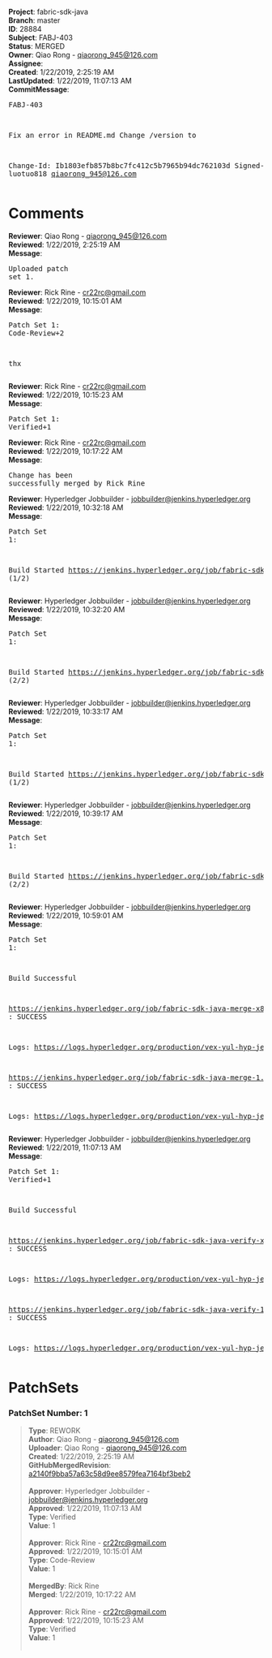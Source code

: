 <strong>Project</strong>: fabric-sdk-java<br><strong>Branch</strong>: master<br><strong>ID</strong>: 28884<br><strong>Subject</strong>: FABJ-403<br><strong>Status</strong>: MERGED<br><strong>Owner</strong>: Qiao Rong - qiaorong_945@126.com<br><strong>Assignee</strong>:<br><strong>Created</strong>: 1/22/2019, 2:25:19 AM<br><strong>LastUpdated</strong>: 1/22/2019, 11:07:13 AM<br><strong>CommitMessage</strong>:<br><pre>FABJ-403

Fix an error in README.md
Change /version to </version>

Change-Id: Ib1803efb857b8bc7fc412c5b7965b94dc762103d
Signed-off-by: luotuo818 <qiaorong_945@126.com>
</pre><h1>Comments</h1><strong>Reviewer</strong>: Qiao Rong - qiaorong_945@126.com<br><strong>Reviewed</strong>: 1/22/2019, 2:25:19 AM<br><strong>Message</strong>: <pre>Uploaded patch set 1.</pre><strong>Reviewer</strong>: Rick Rine - cr22rc@gmail.com<br><strong>Reviewed</strong>: 1/22/2019, 10:15:01 AM<br><strong>Message</strong>: <pre>Patch Set 1: Code-Review+2

thx</pre><strong>Reviewer</strong>: Rick Rine - cr22rc@gmail.com<br><strong>Reviewed</strong>: 1/22/2019, 10:15:23 AM<br><strong>Message</strong>: <pre>Patch Set 1: Verified+1</pre><strong>Reviewer</strong>: Rick Rine - cr22rc@gmail.com<br><strong>Reviewed</strong>: 1/22/2019, 10:17:22 AM<br><strong>Message</strong>: <pre>Change has been successfully merged by Rick Rine</pre><strong>Reviewer</strong>: Hyperledger Jobbuilder - jobbuilder@jenkins.hyperledger.org<br><strong>Reviewed</strong>: 1/22/2019, 10:32:18 AM<br><strong>Message</strong>: <pre>Patch Set 1:

Build Started https://jenkins.hyperledger.org/job/fabric-sdk-java-verify-x86_64/2616/ (1/2)</pre><strong>Reviewer</strong>: Hyperledger Jobbuilder - jobbuilder@jenkins.hyperledger.org<br><strong>Reviewed</strong>: 1/22/2019, 10:32:20 AM<br><strong>Message</strong>: <pre>Patch Set 1:

Build Started https://jenkins.hyperledger.org/job/fabric-sdk-java-verify-1.4-x86_64/24/ (2/2)</pre><strong>Reviewer</strong>: Hyperledger Jobbuilder - jobbuilder@jenkins.hyperledger.org<br><strong>Reviewed</strong>: 1/22/2019, 10:33:17 AM<br><strong>Message</strong>: <pre>Patch Set 1:

Build Started https://jenkins.hyperledger.org/job/fabric-sdk-java-merge-x86_64/343/ (1/2)</pre><strong>Reviewer</strong>: Hyperledger Jobbuilder - jobbuilder@jenkins.hyperledger.org<br><strong>Reviewed</strong>: 1/22/2019, 10:39:17 AM<br><strong>Message</strong>: <pre>Patch Set 1:

Build Started https://jenkins.hyperledger.org/job/fabric-sdk-java-merge-1.4-x86_64/2/ (2/2)</pre><strong>Reviewer</strong>: Hyperledger Jobbuilder - jobbuilder@jenkins.hyperledger.org<br><strong>Reviewed</strong>: 1/22/2019, 10:59:01 AM<br><strong>Message</strong>: <pre>Patch Set 1:

Build Successful 

https://jenkins.hyperledger.org/job/fabric-sdk-java-merge-x86_64/343/ : SUCCESS

Logs: https://logs.hyperledger.org/production/vex-yul-hyp-jenkins-3/fabric-sdk-java-merge-x86_64/343

https://jenkins.hyperledger.org/job/fabric-sdk-java-merge-1.4-x86_64/2/ : SUCCESS

Logs: https://logs.hyperledger.org/production/vex-yul-hyp-jenkins-3/fabric-sdk-java-merge-1.4-x86_64/2</pre><strong>Reviewer</strong>: Hyperledger Jobbuilder - jobbuilder@jenkins.hyperledger.org<br><strong>Reviewed</strong>: 1/22/2019, 11:07:13 AM<br><strong>Message</strong>: <pre>Patch Set 1: Verified+1

Build Successful 

https://jenkins.hyperledger.org/job/fabric-sdk-java-verify-x86_64/2616/ : SUCCESS

Logs: https://logs.hyperledger.org/production/vex-yul-hyp-jenkins-3/fabric-sdk-java-verify-x86_64/2616

https://jenkins.hyperledger.org/job/fabric-sdk-java-verify-1.4-x86_64/24/ : SUCCESS

Logs: https://logs.hyperledger.org/production/vex-yul-hyp-jenkins-3/fabric-sdk-java-verify-1.4-x86_64/24</pre><h1>PatchSets</h1><h3>PatchSet Number: 1</h3><blockquote><strong>Type</strong>: REWORK<br><strong>Author</strong>: Qiao Rong - qiaorong_945@126.com<br><strong>Uploader</strong>: Qiao Rong - qiaorong_945@126.com<br><strong>Created</strong>: 1/22/2019, 2:25:19 AM<br><strong>GitHubMergedRevision</strong>: [a2140f9bba57a63c58d9ee8579fea7164bf3beb2](https://github.com/hyperledger-gerrit-archive/fabric-sdk-java/commit/a2140f9bba57a63c58d9ee8579fea7164bf3beb2)<br><br><strong>Approver</strong>: Hyperledger Jobbuilder - jobbuilder@jenkins.hyperledger.org<br><strong>Approved</strong>: 1/22/2019, 11:07:13 AM<br><strong>Type</strong>: Verified<br><strong>Value</strong>: 1<br><br><strong>Approver</strong>: Rick Rine - cr22rc@gmail.com<br><strong>Approved</strong>: 1/22/2019, 10:15:01 AM<br><strong>Type</strong>: Code-Review<br><strong>Value</strong>: 1<br><br><strong>MergedBy</strong>: Rick Rine<br><strong>Merged</strong>: 1/22/2019, 10:17:22 AM<br><br><strong>Approver</strong>: Rick Rine - cr22rc@gmail.com<br><strong>Approved</strong>: 1/22/2019, 10:15:23 AM<br><strong>Type</strong>: Verified<br><strong>Value</strong>: 1<br><br></blockquote>